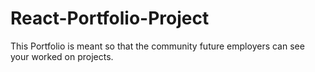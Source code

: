 # React-Portfolio-Project
This Portfolio is meant so that the community future employers can see your worked on projects.
